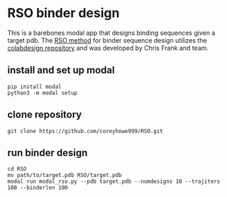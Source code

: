 # RSO binder design
This is a barebones modal app that designs binding sequences given a target pdb. The [RSO method](https://www.science.org/doi/10.1126/science.adq1741) for binder sequence design utilizes the [colabdesign repository](https://github.com/sokrypton/ColabDesign/tree/main) and was developed by Chris Frank and team.


## install and set up modal
```
pip install modal
python3 -m modal setup
```
## clone repository
```
git clone https://github.com/coreyhowe999/RSO.git
```
## run binder design 
```
cd RSO
mv path/to/target.pdb RSO/target.pdb
modal run modal_rso.py --pdb target.pdb --numdesigns 10 --trajiters 100 --binderlen 100
```
